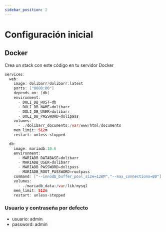 ```yaml
---
sidebar_position: 2
---
```


# Configuración inicial

## Docker

Crea un stack con este código en tu servidor Docker

``` java
services:
  web:
    image: dolibarr/dolibarr:latest
    ports: ["8080:80"]
    depends_on: [db]
    environment:
      - DOLI_DB_HOST=db
      - DOLI_DB_NAME=dolibarr
      - DOLI_DB_USER=dolibarr
      - DOLI_DB_PASSWORD=dolipass
    volumes:
      - ./dolibarr_documents:/var/www/html/documents
    mem_limit: 512m
    restart: unless-stopped

  db:
    image: mariadb:10.6
    environment:
      - MARIADB_DATABASE=dolibarr
      - MARIADB_USER=dolibarr
      - MARIADB_PASSWORD=dolipass
      - MARIADB_ROOT_PASSWORD=rootpass
    command: ["--innodb_buffer_pool_size=128M","--max_connections=80"]
    volumes:
      - ./mariadb_data:/var/lib/mysql
    mem_limit: 512m
    restart: unless-stopped

```

### Usuario y contraseña por defecto
* usuario: admin
* password: admin
